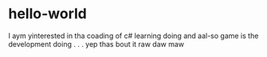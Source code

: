 # hello-world


I aym yinterested in tha coading of c# learning doing and aal-so game is the development doing
. . .
yep thas bout it raw daw maw
